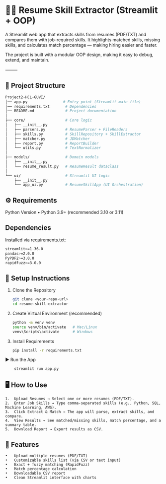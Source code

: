 # 📄🔎 Resume Skill Extractor (Streamlit + OOP)

A Streamlit web app that extracts skills from resumes (PDF/TXT) and compares them with job-required skills. It highlights matched skills, missing skills, and calculates match percentage — making hiring easier and faster.

The project is built with a modular OOP design, making it easy to debug, extend, and maintain.

⸻
## 📂 Project Structure
```bash
Project2-HCL-GUVI/
│── app.py                # Entry point (Streamlit main file)
│── requirements.txt       # Dependencies
│── README.md              # Project documentation
│
├── core/                  # Core logic
│   ├── __init__.py
│   ├── parsers.py         # ResumeParser + FileReaders
│   ├── skills.py          # SkillRepository + SkillExtractor
│   ├── matcher.py         # JDMatcher
│   ├── report.py          # ReportBuilder
│   └── utils.py           # TextNormalizer
│
├── models/                # Domain models
│   ├── __init__.py
│   └── resume_result.py   # ResumeResult dataclass
│
└── ui/                    # Streamlit UI logic
    ├── __init__.py
    └── app_ui.py          # ResumeSkillApp (UI Orchestration)
```

## ⚙️ Requirements

 Python Version
	•	Python 3.9+ (recommended 3.10 or 3.11)

## Dependencies

Installed via requirements.txt:
```bash
streamlit>=1.36.0
pandas>=2.0.0
PyPDF2>=3.0.0
rapidfuzz>=3.0.0
```

## 🚀 Setup Instructions

1.	Clone the Repository
 	```bash
    git clone <your-repo-url>
    cd resume-skill-extractor
	```

2.	Create Virtual Environment (recommended)
	```bash
    python -m venv venv
    source venv/bin/activate   # Mac/Linux
    venv\Scripts\activate      # Windows
	```

3.	Install Requirements
	```bash
    pip install -r requirements.txt
	```
▶️ Run the App
```bash
    streamlit run app.py
```


## 🖥️ How to Use

	1.	Upload Resumes → Select one or more resumes (PDF/TXT).
	2.	Enter Job Skills → Type comma-separated skills (e.g., Python, SQL, Machine Learning, AWS).
	3.	Click Extract & Match → The app will parse, extract skills, and compare.
	4.	View Results → See matched/missing skills, match percentage, and a summary table.
	5.	Download Report → Export results as CSV.


## 🔧 Features

	•	Upload multiple resumes (PDF/TXT)
	•	Customizable skills list (via CSV or text input)
	•	Exact + fuzzy matching (RapidFuzz)
	•	Match percentage calculation
	•	Downloadable CSV report
	•	Clean Streamlit interface with charts


